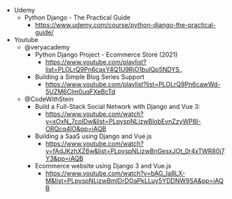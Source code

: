- Udemy
  - Python Django - The Practical Guide
    - https://www.udemy.com/course/python-django-the-practical-guide/
- Youtube
  - @veryacademy
    - Python Django Project - Ecommerce Store (2021) 
      - https://www.youtube.com/playlist?list=PLOLrQ9Pn6caxY4Q1U9RjO1bulQp5NDYS_
    - Building a Simple Blog Series Support
      - https://www.youtube.com/playlist?list=PLOLrQ9Pn6cawWd-5UZM6CIm0uqFXeBcTd
  - @CodeWithStein
    - Build a Full-Stack Social Network with Django and Vue 3:
      - https://www.youtube.com/watch?v=xOxN_7coIDw&list=PLpyspNLjzwBlobEvnZzyWP8I-ORQcq4IO&pp=iAQB
    - Building a SaaS using Django and Vue.js
      - https://www.youtube.com/watch?v=fAdJKzhXZ6w&list=PLpyspNLjzwBnGesxJOt_0r4xTWR80j7Y3&pp=iAQB
    - Ecommerce website using Django 3 and Vue.js 
      - https://www.youtube.com/watch?v=bAG_Ia8LX-M&list=PLpyspNLjzwBmIDrDOaPkLLuy5YDDNW9SA&pp=iAQB